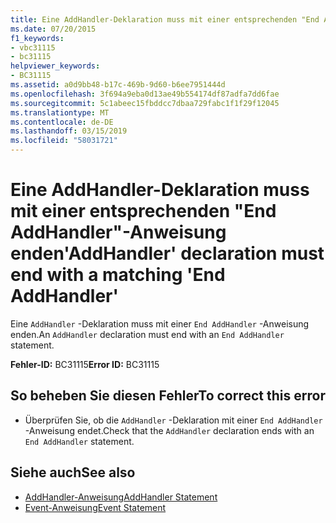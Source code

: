 ```yaml
---
title: Eine AddHandler-Deklaration muss mit einer entsprechenden "End AddHandler"-Anweisung enden
ms.date: 07/20/2015
f1_keywords:
- vbc31115
- bc31115
helpviewer_keywords:
- BC31115
ms.assetid: a0d9bb48-b17c-469b-9d60-b6ee7951444d
ms.openlocfilehash: 3f694a9eba0d13ae49b554174df87adfa7dd6fae
ms.sourcegitcommit: 5c1abeec15fbddcc7dbaa729fabc1f1f29f12045
ms.translationtype: MT
ms.contentlocale: de-DE
ms.lasthandoff: 03/15/2019
ms.locfileid: "58031721"
---
```

# <a name="addhandler-declaration-must-end-with-a-matching-end-addhandler"></a><span data-ttu-id="9a13e-102">Eine AddHandler-Deklaration muss mit einer entsprechenden "End AddHandler"-Anweisung enden</span><span class="sxs-lookup"><span data-stu-id="9a13e-102">'AddHandler' declaration must end with a matching 'End AddHandler'</span></span>
<span data-ttu-id="9a13e-103">Eine `AddHandler` -Deklaration muss mit einer `End AddHandler` -Anweisung enden.</span><span class="sxs-lookup"><span data-stu-id="9a13e-103">An `AddHandler` declaration must end with an `End AddHandler` statement.</span></span>  
  
 <span data-ttu-id="9a13e-104">**Fehler-ID:** BC31115</span><span class="sxs-lookup"><span data-stu-id="9a13e-104">**Error ID:** BC31115</span></span>  
  
## <a name="to-correct-this-error"></a><span data-ttu-id="9a13e-105">So beheben Sie diesen Fehler</span><span class="sxs-lookup"><span data-stu-id="9a13e-105">To correct this error</span></span>  
  
-   <span data-ttu-id="9a13e-106">Überprüfen Sie, ob die `AddHandler` -Deklaration mit einer `End AddHandler` -Anweisung endet.</span><span class="sxs-lookup"><span data-stu-id="9a13e-106">Check that the `AddHandler` declaration ends with an `End AddHandler` statement.</span></span>  
  
## <a name="see-also"></a><span data-ttu-id="9a13e-107">Siehe auch</span><span class="sxs-lookup"><span data-stu-id="9a13e-107">See also</span></span>

- [<span data-ttu-id="9a13e-108">AddHandler-Anweisung</span><span class="sxs-lookup"><span data-stu-id="9a13e-108">AddHandler Statement</span></span>](../../visual-basic/language-reference/statements/addhandler-statement.md)
- [<span data-ttu-id="9a13e-109">Event-Anweisung</span><span class="sxs-lookup"><span data-stu-id="9a13e-109">Event Statement</span></span>](../../visual-basic/language-reference/statements/event-statement.md)
